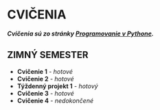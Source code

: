# CVIČENIA
***Cvičenia sú zo stránky [Programovanie v Pythone](https://python.input.sk/index.html).***
## ZIMNÝ SEMESTER
- **Cvičenie 1** - *hotové*
- **Cvičenie 2** - *hotové*
- **Týždenný projekt 1** - *hotový*
- **Cvičenie 3** - *hotové*
- **Cvičenie 4** - *nedokončené*